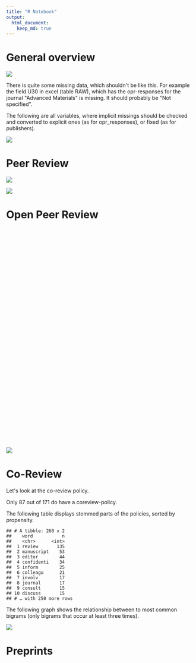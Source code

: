 ```yaml
---
title: "R Notebook"
output: 
  html_document:
    keep_md: true
---
```









# General overview
![](11-overview_files/figure-html/unnamed-chunk-2-1.png)<!-- -->

There is quite some missing data, which shouldn't be like this. For example
the field U30 in excel (table RAW), which has the opr-responses for the journal
"Advanced Materials" is missing. It should probably be "Not specified".

The following are all variables, where implicit missings should be checked and
converted to explicit ones (as for opr_responses), or fixed (as for publishers).

![](11-overview_files/figure-html/unnamed-chunk-3-1.png)<!-- -->




# Peer Review



![](11-overview_files/figure-html/unnamed-chunk-5-1.png)<!-- -->


![](11-overview_files/figure-html/unnamed-chunk-6-1.png)<!-- -->



# Open Peer Review
<!--html_preserve--><div id="htmlwidget-b389c48ef281fc348106" style="width:1152px;height:576px;" class="plotly html-widget"></div>
<script type="application/json" data-for="htmlwidget-b389c48ef281fc348106">{"x":{"data":[{"orientation":"h","width":0.9,"base":0.994152046783626,"x":[0.00584795321637432],"y":[3],"text":"count: 0.005847953<br />label: Are peer review reports being published?<br />val: Conditional","type":"bar","marker":{"autocolorscale":false,"color":"rgba(248,118,109,1)","line":{"width":1.88976377952756,"color":"transparent"}},"name":"Conditional","legendgroup":"Conditional","showlegend":true,"xaxis":"x","yaxis":"y","hoverinfo":"text","frame":null},{"orientation":"h","width":[0.9,0.9,0.9,0.9],"base":[0.994152046783626,0.994152046783626,0.988304093567251,0.994152046783626],"x":[0.00584795321637432,0.00584795321637432,0.00584795321637421,0.00584795321637432],"y":[1,2,3,4],"text":["count: 0.005847953<br />label: Are author responses to reviews being<br />published?<br />val: Conditional; Free to read (not paywalled)","count: 0.005847953<br />label: Are editorial decision letters being<br />published?<br />val: Conditional; Free to read (not paywalled)","count: 0.005847953<br />label: Are peer review reports being published?<br />val: Conditional; Free to read (not paywalled)","count: 0.005847953<br />label: Are previous versions of the manuscript<br />being published?<br />val: Conditional; Free to read (not paywalled)"],"type":"bar","marker":{"autocolorscale":false,"color":"rgba(196,154,0,1)","line":{"width":1.88976377952756,"color":"transparent"}},"name":"Conditional; Free to read (not paywalled)","legendgroup":"Conditional; Free to read (not paywalled)","showlegend":true,"xaxis":"x","yaxis":"y","hoverinfo":"text","frame":null},{"orientation":"h","width":[0.9,0.9,0.9],"base":[0.988304093567251,0.988304093567251,0.982456140350877],"x":[0.00584795321637421,0.00584795321637421,0.00584795321637432],"y":[1,2,3],"text":["count: 0.005847953<br />label: Are author responses to reviews being<br />published?<br />val: Mandatory","count: 0.005847953<br />label: Are editorial decision letters being<br />published?<br />val: Mandatory","count: 0.005847953<br />label: Are peer review reports being published?<br />val: Mandatory"],"type":"bar","marker":{"autocolorscale":false,"color":"rgba(83,180,0,1)","line":{"width":1.88976377952756,"color":"transparent"}},"name":"Mandatory","legendgroup":"Mandatory","showlegend":true,"xaxis":"x","yaxis":"y","hoverinfo":"text","frame":null},{"orientation":"h","width":[0.9,0.9,0.9,0.9],"base":[0.888888888888889,0.883040935672515,0.83625730994152,0.900584795321637],"x":[0.0994152046783626,0.105263157894737,0.146198830409357,0.0935672514619883],"y":[1,2,3,4],"text":["count: 0.099415205<br />label: Are author responses to reviews being<br />published?<br />val: No","count: 0.105263158<br />label: Are editorial decision letters being<br />published?<br />val: No","count: 0.146198830<br />label: Are peer review reports being published?<br />val: No","count: 0.093567251<br />label: Are previous versions of the manuscript<br />being published?<br />val: No"],"type":"bar","marker":{"autocolorscale":false,"color":"rgba(0,192,148,1)","line":{"width":1.88976377952756,"color":"transparent"}},"name":"No","legendgroup":"No","showlegend":true,"xaxis":"x","yaxis":"y","hoverinfo":"text","frame":null},{"orientation":"h","width":0.9,"base":0.87719298245614,"x":[0.00584795321637432],"y":[2],"text":"count: 0.005847953<br />label: Are editorial decision letters being<br />published?<br />val: not specified","type":"bar","marker":{"autocolorscale":false,"color":"rgba(0,182,235,1)","line":{"width":1.88976377952756,"color":"transparent"}},"name":"not specified","legendgroup":"not specified","showlegend":true,"xaxis":"x","yaxis":"y","hoverinfo":"text","frame":null},{"orientation":"h","width":[0.9,0.9,0.9,0.9],"base":[0.0175438596491228,0,0.0233918128654971,0],"x":[0.871345029239766,0.87719298245614,0.812865497076023,0.900584795321637],"y":[1,2,3,4],"text":["count: 0.871345029<br />label: Are author responses to reviews being<br />published?<br />val: Not specified","count: 0.877192982<br />label: Are editorial decision letters being<br />published?<br />val: Not specified","count: 0.812865497<br />label: Are peer review reports being published?<br />val: Not specified","count: 0.900584795<br />label: Are previous versions of the manuscript<br />being published?<br />val: Not specified"],"type":"bar","marker":{"autocolorscale":false,"color":"rgba(165,138,255,1)","line":{"width":1.88976377952756,"color":"transparent"}},"name":"Not specified","legendgroup":"Not specified","showlegend":true,"xaxis":"x","yaxis":"y","hoverinfo":"text","frame":null},{"orientation":"h","width":[0.9,0.9],"base":[0.00584795321637427,0.0175438596491228],"x":[0.0116959064327485,0.00584795321637427],"y":[1,3],"text":["count: 0.011695906<br />label: Are author responses to reviews being<br />published?<br />val: Optional","count: 0.005847953<br />label: Are peer review reports being published?<br />val: Optional"],"type":"bar","marker":{"autocolorscale":false,"color":"rgba(251,97,215,1)","line":{"width":1.88976377952756,"color":"transparent"}},"name":"Optional","legendgroup":"Optional","showlegend":true,"xaxis":"x","yaxis":"y","hoverinfo":"text","frame":null},{"orientation":"h","width":[0.9,0.9],"base":[0,0],"x":[0.00584795321637427,0.0175438596491228],"y":[1,3],"text":["count: 0.005847953<br />label: Are author responses to reviews being<br />published?<br />val: NA","count: 0.017543860<br />label: Are peer review reports being published?<br />val: NA"],"type":"bar","marker":{"autocolorscale":false,"color":"rgba(127,127,127,1)","line":{"width":1.88976377952756,"color":"transparent"}},"name":"NA","legendgroup":"NA","showlegend":true,"xaxis":"x","yaxis":"y","hoverinfo":"text","frame":null}],"layout":{"margin":{"t":95.7011207970112,"r":39.8505603985056,"b":95.0435865504359,"l":370.809464508095},"font":{"color":"rgba(0,0,0,1)","family":"Hind","size":14.6118721461187},"xaxis":{"domain":[0,1],"automargin":true,"type":"linear","autorange":false,"range":[-0.05,1.05],"tickmode":"array","ticktext":["0.00","0.25","0.50","0.75","1.00"],"tickvals":[0,0.25,0.5,0.75,1],"categoryorder":"array","categoryarray":["0.00","0.25","0.50","0.75","1.00"],"nticks":null,"ticks":"","tickcolor":null,"ticklen":3.65296803652968,"tickwidth":0,"showticklabels":true,"tickfont":{"color":"rgba(77,77,77,1)","family":"Hind","size":11.689497716895},"tickangle":-0,"showline":false,"linecolor":null,"linewidth":0,"showgrid":true,"gridcolor":"rgba(43,43,43,0.6)","gridwidth":0.132835201328352,"zeroline":false,"anchor":"y","title":{"text":"","font":{"color":"rgba(0,0,0,1)","family":"Hind Medium","size":11.9551681195517}},"hoverformat":".2f"},"yaxis":{"domain":[0,1],"automargin":true,"type":"linear","autorange":false,"range":[0.4,4.6],"tickmode":"array","ticktext":["Are author responses to reviews being<br />published?","Are editorial decision letters being<br />published?","Are peer review reports being published?","Are previous versions of the manuscript<br />being published?"],"tickvals":[1,2,3,4],"categoryorder":"array","categoryarray":["Are author responses to reviews being<br />published?","Are editorial decision letters being<br />published?","Are peer review reports being published?","Are previous versions of the manuscript<br />being published?"],"nticks":null,"ticks":"","tickcolor":null,"ticklen":3.65296803652968,"tickwidth":0,"showticklabels":true,"tickfont":{"color":"rgba(77,77,77,1)","family":"Hind","size":11.689497716895},"tickangle":-0,"showline":false,"linecolor":null,"linewidth":0,"showgrid":true,"gridcolor":"rgba(43,43,43,0.6)","gridwidth":0.132835201328352,"zeroline":false,"anchor":"x","title":{"text":"","font":{"color":"rgba(0,0,0,1)","family":"Hind Medium","size":11.9551681195517}},"hoverformat":".2f"},"shapes":[{"type":"rect","fillcolor":null,"line":{"color":null,"width":0,"linetype":[]},"yref":"paper","xref":"paper","x0":0,"x1":1,"y0":0,"y1":1}],"showlegend":true,"legend":{"bgcolor":null,"bordercolor":null,"borderwidth":0,"font":{"color":"rgba(0,0,0,1)","family":"Hind","size":11.689497716895},"y":1},"hovermode":"closest","barmode":"relative"},"config":{"doubleClick":"reset","showSendToCloud":false},"source":"A","attrs":{"8c4c1140a877":{"x":{},"fill":{},"type":"bar"}},"cur_data":"8c4c1140a877","visdat":{"8c4c1140a877":["function (y) ","x"]},"highlight":{"on":"plotly_click","persistent":false,"dynamic":false,"selectize":false,"opacityDim":0.2,"selected":{"opacity":1},"debounce":0},"shinyEvents":["plotly_hover","plotly_click","plotly_selected","plotly_relayout","plotly_brushed","plotly_brushing","plotly_clickannotation","plotly_doubleclick","plotly_deselect","plotly_afterplot"],"base_url":"https://plot.ly"},"evals":[],"jsHooks":[]}</script><!--/html_preserve-->

![](11-overview_files/figure-html/unnamed-chunk-8-1.png)<!-- -->


# Co-Review
Let's look at the co-review policy.



Only 87 out of 171 do have a 
coreview-policy.

The following table displays stemmed parts of the policies, sorted by propensity.

```
## # A tibble: 260 x 2
##    word           n
##    <chr>      <int>
##  1 review       135
##  2 manuscript    53
##  3 editor        44
##  4 confidenti    34
##  5 inform        25
##  6 colleagu      21
##  7 involv        17
##  8 journal       17
##  9 consult       15
## 10 discuss       15
## # … with 250 more rows
```




The following graph shows the relationship between to most common bigrams (only
bigrams that occur at least three times).

![](11-overview_files/figure-html/unnamed-chunk-12-1.png)<!-- -->



# Preprints

